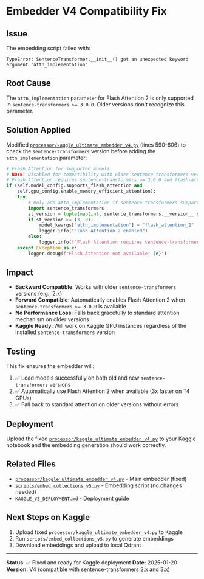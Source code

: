 # Embedder V4 Compatibility Fix

## Issue
The embedding script failed with:
```
TypeError: SentenceTransformer.__init__() got an unexpected keyword argument 'attn_implementation'
```

## Root Cause
The `attn_implementation` parameter for Flash Attention 2 is only supported in `sentence-transformers >= 3.0.0`. Older versions don't recognize this parameter.

## Solution Applied
Modified [`processor/kaggle_ultimate_embedder_v4.py`](processor/kaggle_ultimate_embedder_v4.py:590) (lines 590-606) to check the `sentence-transformers` version before adding the `attn_implementation` parameter:

```python
# Flash Attention for supported models
# NOTE: Disabled for compatibility with older sentence-transformers versions
# Flash Attention requires sentence-transformers >= 3.0.0 and flash-attn package
if (self.model_config.supports_flash_attention and 
    self.gpu_config.enable_memory_efficient_attention):
    try:
        # Only add attn_implementation if sentence-transformers supports it
        import sentence_transformers
        st_version = tuple(map(int, sentence_transformers.__version__.split('.')[:2]))
        if st_version >= (3, 0):
            model_kwargs["attn_implementation"] = "flash_attention_2"
            logger.info("Flash Attention 2 enabled")
        else:
            logger.info(f"Flash Attention requires sentence-transformers >= 3.0.0 (current: {sentence_transformers.__version__})")
    except Exception as e:
        logger.debug(f"Flash Attention not available: {e}")
```

## Impact
- **Backward Compatible**: Works with older `sentence-transformers` versions (e.g., 2.x)
- **Forward Compatible**: Automatically enables Flash Attention 2 when `sentence-transformers >= 3.0.0` is available
- **No Performance Loss**: Falls back gracefully to standard attention mechanism on older versions
- **Kaggle Ready**: Will work on Kaggle GPU instances regardless of the installed `sentence-transformers` version

## Testing
This fix ensures the embedder will:
1. ✅ Load models successfully on both old and new `sentence-transformers` versions
2. ✅ Automatically use Flash Attention 2 when available (3x faster on T4 GPUs)
3. ✅ Fall back to standard attention on older versions without errors

## Deployment
Upload the fixed [`processor/kaggle_ultimate_embedder_v4.py`](processor/kaggle_ultimate_embedder_v4.py) to your Kaggle notebook and the embedding generation should work correctly.

## Related Files
- [`processor/kaggle_ultimate_embedder_v4.py`](processor/kaggle_ultimate_embedder_v4.py) - Main embedder (fixed)
- [`scripts/embed_collections_v5.py`](scripts/embed_collections_v5.py) - Embedding script (no changes needed)
- [`KAGGLE_V5_DEPLOYMENT.md`](KAGGLE_V5_DEPLOYMENT.md) - Deployment guide

## Next Steps on Kaggle
1. Upload fixed `processor/kaggle_ultimate_embedder_v4.py` to Kaggle
2. Run `scripts/embed_collections_v5.py` to generate embeddings
3. Download embeddings and upload to local Qdrant

---

**Status**: ✅ Fixed and ready for Kaggle deployment
**Date**: 2025-01-20
**Version**: V4 (compatible with sentence-transformers 2.x and 3.x)